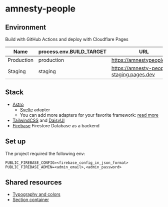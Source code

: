 # amnesty-people

## Environment

Build with GitHub Actions and deploy with Cloudflare Pages

| Name       | process.env.BUILD_TARGET | URL                                      |
| ---------- | ------------------------ | ---------------------------------------- |
| Production | production               | https://amnestypeople.com                |
| Staging    | staging                  | https://amnesty-people-staging.pages.dev |

## Stack

- [Astro](https://docs.astro.build)
  - [Svelte](https://svelte.dev/docs/introduction) adapter
  - You can add more adapters for your favorite framework: [read more](https://docs.astro.build/en/core-concepts/framework-components/)
- [TailwindCSS](https://tailwindcss.com/docs) and [DaisyUI](https://daisyui.com/components/)
- [Firebase](https://console.firebase.google.com) Firestore Database as a backend

## Set up

The project required the following env:

```env
PUBLIC_FIREBASE_CONFIG=<firebase_config_in_json_format>
PUBLIC_FIREBASE_ADMIN=<admin_email>,<admin_password>
```

## Shared resources

- [Typography and colors](https://github.com/wevisdemo/conforall/issues/9)
- [Section container](https://github.com/wevisdemo/conforall/issues/10)
